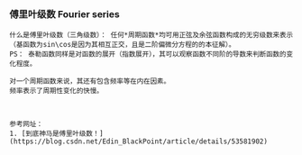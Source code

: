### 傅里叶级数 Fourier series

    什么是傅里叶级数（三角级数）： 任何*周期函数*均可用正弦及余弦函数构成的无穷级数来表示（基函数为sin\cos是因为其相互正交，且是二阶偏微分方程的的本征解）。
    PS： 泰勒函数同样是对函数的展开（指数展开），其可以观察函数不同阶的导数来判断函数的变化程度。

    对一个周期函数来说，其还有包含频率等在内在因素。
    频率表示了周期性变化的快慢。



    参考网址：
    1. [到底神马是傅里叶级数！](https://blog.csdn.net/Edin_BlackPoint/article/details/53581902)
